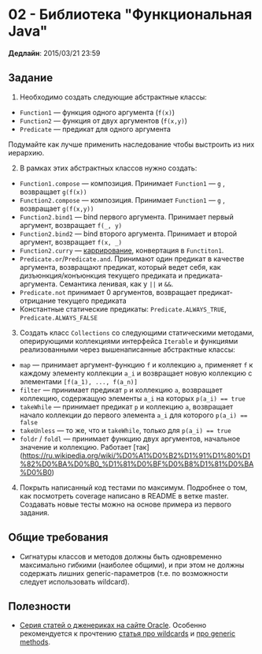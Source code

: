 # 02 - Библиотека "Функциональная Java"

**Дедлайн**: 2015/03/21 23:59

## Задание

1. Необходимо создать следующие абстрактные классы:

  - `Function1` — функция одного аргумента (`f(x)`)
  - `Function2` — функция от двух аргументов (`f(x,y)`)
  - `Predicate` — предикат для одного аргумента

  Подумайте как лучше применить наследование чтобы выстроить из них иерархию.

2. В рамках этиx абстрактных классов нужно создать:

  - `Function1.compose` — композиция. Принимает `Function1` —  `g` , возвращает `g(f(x))`
  - `Function2.compose` — композиция. Принимает  `Function1` — `g` , возвращает `g(f(x,y))`
  - `Function2.bind1` — bind первого аргумента. Принимает первый аргумент, возвращает `f(_, y)`
  - `Function2.bind2` — bind второго аргумента. Принимает и второй аргумент, возвращает `f(x, _)`
  - `Function2.curry` — [каррирование](https://ru.wikipedia.org/wiki/%D0%9A%D0%B0%D1%80%D1%80%D0%B8%D1%80%D0%BE%D0%B2%D0%B0%D0%BD%D0%B8%D0%B5), конвертация в `Functiton1`.
  - `Predicate.or`/`Predicate.and`. Принимают один предикат в качестве аргумента, возвращают предикат, который ведет себя, как дизъюнкция/конъюнкция текущего предиката и предиката-аргумента. Семантика ленивая, как у `||` и `&&`.
  - `Predicate.not` принимает 0 аргументов, возвращает предикат-отрицание текущего предиката
  - Константные статические предикаты: `Predicate.ALWAYS_TRUE`, `Predicate.ALWAYS_FALSE`

3. Cоздать класс `Collections` со следующими статическими методами, оперирующими коллекциями интерфейса `Iterable` и функциями реализованными через вышенаписанные абстрактные классы:
  - `map` — принимает аргумент-функцию `f` и коллекцию `a`, применяет `f` к каждому элементу коллекции `a_i` и возвращает новую коллекцию с элементами `[f(a_1), ..., f(a_n)]`
  - `filter` — принимает предикат `p` и коллекцию `a`, возвращает коллекцию, содержащую элементы `a_i` на которых `p(a_i) == true`
  - `takeWhile` — принимает предикат `p` и коллекцию `a`, возвращает начало коллекции до первого элемента `a_i` для которого `p(a_i) == false` 
  - `takeUnless` — то же, что и `takeWhile`, только для `p(a_i) == true`
  - `foldr` / `foldl` — принимает функцию двух аргументов, начальное значение и коллекцию. Работает [так] (https://ru.wikipedia.org/wiki/%D0%A1%D0%B2%D1%91%D1%80%D1%82%D0%BA%D0%B0_%D1%81%D0%BF%D0%B8%D1%81%D0%BA%D0%B0)

4. Покрыть написанный код тестами по максимум. Подробнее о том, как посмотреть coverage написано в README в ветке master. Создавать новые тесты можно на основе примера из первого задания.

## Общие требования

- Сигнатуры классов и методов должны быть одновременно максимально гибкими (наиболее общими), и при этом не должны содержать лишних generic-параметров (т.е. по возможности следует использовать wildcard).

## Полезности

- [Серия статей о дженериках на сайте Oracle](https://docs.oracle.com/javase/tutorial/extra/generics/index.html). Особенно рекомендуется к прочтению [статья про wildcards](https://docs.oracle.com/javase/tutorial/extra/generics/wildcards.html) и [про generic methods](https://docs.oracle.com/javase/tutorial/extra/generics/methods.html).
